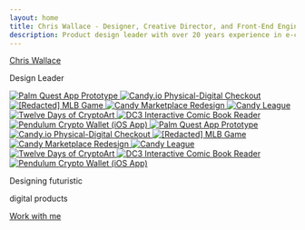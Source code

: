 ```yaml
---
layout: home
title: Chris Wallace - Designer, Creative Director, and Front-End Engineer
description: Product design leader with over 20 years experience in e-commerce, digital publishing, interactive media, and web3. Currently searching for my next long-term role.
---
```


<div class="hidden-until-loaded">
  <div class="flex-col-center">
    <div class="flex-col-height">
      <div class="main-heading">
        <div class="text-container">
          <p class="text-paragraph" data-splitting>
            <a href="/bio" class="no-underline hover-text inline">Chris Wallace</a>
          </p>
        </div>
        <div class="text-container">
          <p class="text-paragraph mb-20 md:mb-0 text-primary" data-splitting>Design Leader</p>
        </div>
      </div>
      <div class="w-screen">
        <div class="infinite-scroll">
          <div class="infinite-scroll__scroller">
            <!-- First set -->
            <a href="/portfolio/palm-quest/" class="infinite-scroll__item">
              <img src="https://ik.imagekit.io/UltraDAO/chriswallace.net/palm-quest-thumbnail.png?tr=w-760,q-70,f-auto"
                srcset="https://ik.imagekit.io/UltraDAO/chriswallace.net/palm-quest-thumbnail.png?tr=w-570,q-70,f-auto 1x,
                https://ik.imagekit.io/UltraDAO/chriswallace.net/palm-quest-thumbnail.png?tr=w-760,q-70,f-auto 2x,
                https://ik.imagekit.io/UltraDAO/chriswallace.net/palm-quest-thumbnail.png?tr=w-1140,q-70,f-auto 3x"
                sizes="(max-width: 640px) 300px,
                (max-width: 1536px) 380px,
                (max-width: 2460px) 460px,
                540px" alt="Palm Quest App Prototype" class="infinite-scroll__image notready">
            </a>
            <a href="/portfolio/candy-physical-digital-feature/" class="infinite-scroll__item">
              <img src="https://ik.imagekit.io/UltraDAO/chriswallace.net/physical-digital.png?tr=w-760,q-70,f-auto"
                srcset="https://ik.imagekit.io/UltraDAO/chriswallace.net/physical-digital.png?tr=w-570,q-70,f-auto 1x,
                https://ik.imagekit.io/UltraDAO/chriswallace.net/physical-digital.png?tr=w-760,q-70,f-auto 2x,
                https://ik.imagekit.io/UltraDAO/chriswallace.net/physical-digital.png?tr=w-1140,q-70,f-auto 3x" sizes="(max-width: 640px) 300px,
                (max-width: 1536px) 380px,
                (max-width: 2460px) 460px,
                540px" alt="Candy.io Physical-Digital Checkout" class="infinite-scroll__image notready">
            </a>
            <a href="/portfolio/redacted-mlb-game/" class="infinite-scroll__item">
              <img
                src="https://ik.imagekit.io/UltraDAO/chriswallace.net/redacted-mlb-game-thumbnail.png?tr=w-760,q-70,f-auto"
                srcset="https://ik.imagekit.io/UltraDAO/chriswallace.net/redacted-mlb-game-thumbnail.png?tr=w-570,q-70,f-auto 1x,
                https://ik.imagekit.io/UltraDAO/chriswallace.net/redacted-mlb-game-thumbnail.png?tr=w-760,q-70,f-auto 2x,
                https://ik.imagekit.io/UltraDAO/chriswallace.net/redacted-mlb-game-thumbnail.png?tr=w-1140,q-70,f-auto 3x"
                sizes="(max-width: 640px) 300px,
                (max-width: 1536px) 380px,
                (max-width: 2460px) 460px,
                540px" alt="[Redacted] MLB Game" class="infinite-scroll__image notready">
            </a>
            <a href="/portfolio/candy-marketplace-redesign/" class="infinite-scroll__item">
              <img
                src="https://ik.imagekit.io/UltraDAO/chriswallace.net/candy-redesign-thumbnail.png?tr=w-760,q-70,f-auto"
                srcset="https://ik.imagekit.io/UltraDAO/chriswallace.net/candy-redesign-thumbnail.png?tr=w-570,q-70,f-auto 1x,
                https://ik.imagekit.io/UltraDAO/chriswallace.net/candy-redesign-thumbnail.png?tr=w-760,q-70,f-auto 2x,
                https://ik.imagekit.io/UltraDAO/chriswallace.net/candy-redesign-thumbnail.png?tr=w-1140,q-70,f-auto 3x"
                sizes="(max-width: 640px) 300px,
                (max-width: 1536px) 380px,
                (max-width: 2460px) 460px,
                540px" alt="Candy Marketplace Redesign" class="infinite-scroll__image notready">
            </a>
            <a href="/portfolio/candy-league/" class="infinite-scroll__item">
              <img
                src="https://ik.imagekit.io/UltraDAO/chriswallace.net/candy-league-thumbnail.png?tr=w-760,q-70,f-auto"
                srcset="https://ik.imagekit.io/UltraDAO/chriswallace.net/candy-league-thumbnail.png?tr=w-570,q-70,f-auto 1x,
                https://ik.imagekit.io/UltraDAO/chriswallace.net/candy-league-thumbnail.png?tr=w-760,q-70,f-auto 2x,
                https://ik.imagekit.io/UltraDAO/chriswallace.net/candy-league-thumbnail.png?tr=w-1140,q-70,f-auto 3x"
                sizes="(max-width: 640px) 300px,
                (max-width: 1536px) 380px,
                (max-width: 2460px) 460px,
                540px" alt="Candy League" class="infinite-scroll__image notready">
            </a>
            <a href="/portfolio/twelve-days-cryptoart/" class="infinite-scroll__item">
              <img src="https://ik.imagekit.io/UltraDAO/chriswallace.net/twelve-days-thumbnail.png?tr=w-760,q-70,f-auto"
                srcset="https://ik.imagekit.io/UltraDAO/chriswallace.net/twelve-days-thumbnail.png?tr=w-570,q-70,f-auto 1x,
                https://ik.imagekit.io/UltraDAO/chriswallace.net/twelve-days-thumbnail.png?tr=w-760,q-70,f-auto 2x,
                https://ik.imagekit.io/UltraDAO/chriswallace.net/twelve-days-thumbnail.png?tr=w-1140,q-70,f-auto 3x"
                sizes="(max-width: 640px) 300px,
                (max-width: 1536px) 380px,
                (max-width: 2460px) 460px,
                540px" alt="Twelve Days of CryptoArt" class="infinite-scroll__image notready">
            </a>
            <a href="/portfolio/dc3-interactive-comic-reader/" class="infinite-scroll__item">
              <img src="https://ik.imagekit.io/UltraDAO/chriswallace.net/dc3-reader-1.png?tr=w-760,q-70,f-auto" srcset="https://ik.imagekit.io/UltraDAO/chriswallace.net/dc3-reader-1.png?tr=w-570,q-70,f-auto 1x,
                https://ik.imagekit.io/UltraDAO/chriswallace.net/dc3-reader-1.png?tr=w-760,q-70,f-auto 2x,
                https://ik.imagekit.io/UltraDAO/chriswallace.net/dc3-reader-1.png?tr=w-1140,q-70,f-auto 3x" sizes="(max-width: 640px) 300px,
                (max-width: 1536px) 380px,
                (max-width: 2460px) 460px,
                540px" alt="DC3 Interactive Comic Book Reader" class="infinite-scroll__image notready">
            </a>
            <a href="/portfolio/pendulum-crypto-wallet/" class="infinite-scroll__item">
              <img src="https://ik.imagekit.io/UltraDAO/chriswallace.net/pendulum-thumbnail.png?tr=w-760,q-70,f-auto"
                srcset="https://ik.imagekit.io/UltraDAO/chriswallace.net/pendulum-thumbnail.png?tr=w-570,q-70,f-auto 1x,
                https://ik.imagekit.io/UltraDAO/chriswallace.net/pendulum-thumbnail.png?tr=w-760,q-70,f-auto 2x,
                https://ik.imagekit.io/UltraDAO/chriswallace.net/pendulum-thumbnail.png?tr=w-1140,q-70,f-auto 3x" sizes="(max-width: 640px) 300px,
                (max-width: 1536px) 380px,
                (max-width: 2460px) 460px,
                540px" alt="Pendulum Crypto Wallet (iOS App)" class="infinite-scroll__image notready">
            </a>
                <!-- First set -->
            <a href="/portfolio/palm-quest/" class="infinite-scroll__item">
              <img src="https://ik.imagekit.io/UltraDAO/chriswallace.net/palm-quest-thumbnail.png?tr=w-760,q-70,f-auto"
                srcset="https://ik.imagekit.io/UltraDAO/chriswallace.net/palm-quest-thumbnail.png?tr=w-570,q-70,f-auto 1x,
                https://ik.imagekit.io/UltraDAO/chriswallace.net/palm-quest-thumbnail.png?tr=w-760,q-70,f-auto 2x,
                https://ik.imagekit.io/UltraDAO/chriswallace.net/palm-quest-thumbnail.png?tr=w-1140,q-70,f-auto 3x"
                sizes="(max-width: 640px) 300px,
                (max-width: 1536px) 380px,
                (max-width: 2460px) 460px,
                540px" alt="Palm Quest App Prototype" class="infinite-scroll__image notready">
            </a>
            <a href="/portfolio/candy-physical-digital-feature/" class="infinite-scroll__item">
              <img src="https://ik.imagekit.io/UltraDAO/chriswallace.net/physical-digital.png?tr=w-760,q-70,f-auto"
                srcset="https://ik.imagekit.io/UltraDAO/chriswallace.net/physical-digital.png?tr=w-570,q-70,f-auto 1x,
                https://ik.imagekit.io/UltraDAO/chriswallace.net/physical-digital.png?tr=w-760,q-70,f-auto 2x,
                https://ik.imagekit.io/UltraDAO/chriswallace.net/physical-digital.png?tr=w-1140,q-70,f-auto 3x" sizes="(max-width: 640px) 300px,
                (max-width: 1536px) 380px,
                (max-width: 2460px) 460px,
                540px" alt="Candy.io Physical-Digital Checkout" class="infinite-scroll__image notready">
            </a>
            <a href="/portfolio/redacted-mlb-game/" class="infinite-scroll__item">
              <img
                src="https://ik.imagekit.io/UltraDAO/chriswallace.net/redacted-mlb-game-thumbnail.png?tr=w-760,q-70,f-auto"
                srcset="https://ik.imagekit.io/UltraDAO/chriswallace.net/redacted-mlb-game-thumbnail.png?tr=w-570,q-70,f-auto 1x,
                https://ik.imagekit.io/UltraDAO/chriswallace.net/redacted-mlb-game-thumbnail.png?tr=w-760,q-70,f-auto 2x,
                https://ik.imagekit.io/UltraDAO/chriswallace.net/redacted-mlb-game-thumbnail.png?tr=w-1140,q-70,f-auto 3x"
                sizes="(max-width: 640px) 300px,
                (max-width: 1536px) 380px,
                (max-width: 2460px) 460px,
                540px" alt="[Redacted] MLB Game" class="infinite-scroll__image notready">
            </a>
            <a href="/portfolio/candy-marketplace-redesign/" class="infinite-scroll__item">
              <img
                src="https://ik.imagekit.io/UltraDAO/chriswallace.net/candy-redesign-thumbnail.png?tr=w-760,q-70,f-auto"
                srcset="https://ik.imagekit.io/UltraDAO/chriswallace.net/candy-redesign-thumbnail.png?tr=w-570,q-70,f-auto 1x,
                https://ik.imagekit.io/UltraDAO/chriswallace.net/candy-redesign-thumbnail.png?tr=w-760,q-70,f-auto 2x,
                https://ik.imagekit.io/UltraDAO/chriswallace.net/candy-redesign-thumbnail.png?tr=w-1140,q-70,f-auto 3x"
                sizes="(max-width: 640px) 300px,
                (max-width: 1536px) 380px,
                (max-width: 2460px) 460px,
                540px" alt="Candy Marketplace Redesign" class="infinite-scroll__image notready">
            </a>
            <a href="/portfolio/candy-league/" class="infinite-scroll__item">
              <img
                src="https://ik.imagekit.io/UltraDAO/chriswallace.net/candy-league-thumbnail.png?tr=w-760,q-70,f-auto"
                srcset="https://ik.imagekit.io/UltraDAO/chriswallace.net/candy-league-thumbnail.png?tr=w-570,q-70,f-auto 1x,
                https://ik.imagekit.io/UltraDAO/chriswallace.net/candy-league-thumbnail.png?tr=w-760,q-70,f-auto 2x,
                https://ik.imagekit.io/UltraDAO/chriswallace.net/candy-league-thumbnail.png?tr=w-1140,q-70,f-auto 3x"
                sizes="(max-width: 640px) 300px,
                (max-width: 1536px) 380px,
                (max-width: 2460px) 460px,
                540px" alt="Candy League" class="infinite-scroll__image notready">
            </a>
            <a href="/portfolio/twelve-days-cryptoart/" class="infinite-scroll__item">
              <img src="https://ik.imagekit.io/UltraDAO/chriswallace.net/twelve-days-thumbnail.png?tr=w-760,q-70,f-auto"
                srcset="https://ik.imagekit.io/UltraDAO/chriswallace.net/twelve-days-thumbnail.png?tr=w-570,q-70,f-auto 1x,
                https://ik.imagekit.io/UltraDAO/chriswallace.net/twelve-days-thumbnail.png?tr=w-760,q-70,f-auto 2x,
                https://ik.imagekit.io/UltraDAO/chriswallace.net/twelve-days-thumbnail.png?tr=w-1140,q-70,f-auto 3x"
                sizes="(max-width: 640px) 300px,
                (max-width: 1536px) 380px,
                (max-width: 2460px) 460px,
                540px" alt="Twelve Days of CryptoArt" class="infinite-scroll__image notready">
            </a>
            <a href="/portfolio/dc3-interactive-comic-reader/" class="infinite-scroll__item">
              <img src="https://ik.imagekit.io/UltraDAO/chriswallace.net/dc3-reader-1.png?tr=w-760,q-70,f-auto" srcset="https://ik.imagekit.io/UltraDAO/chriswallace.net/dc3-reader-1.png?tr=w-570,q-70,f-auto 1x,
                https://ik.imagekit.io/UltraDAO/chriswallace.net/dc3-reader-1.png?tr=w-760,q-70,f-auto 2x,
                https://ik.imagekit.io/UltraDAO/chriswallace.net/dc3-reader-1.png?tr=w-1140,q-70,f-auto 3x" sizes="(max-width: 640px) 300px,
                (max-width: 1536px) 380px,
                (max-width: 2460px) 460px,
                540px" alt="DC3 Interactive Comic Book Reader" class="infinite-scroll__image notready">
            </a>
            <a href="/portfolio/pendulum-crypto-wallet/" class="infinite-scroll__item">
              <img src="https://ik.imagekit.io/UltraDAO/chriswallace.net/pendulum-thumbnail.png?tr=w-760,q-70,f-auto"
                srcset="https://ik.imagekit.io/UltraDAO/chriswallace.net/pendulum-thumbnail.png?tr=w-570,q-70,f-auto 1x,
                https://ik.imagekit.io/UltraDAO/chriswallace.net/pendulum-thumbnail.png?tr=w-760,q-70,f-auto 2x,
                https://ik.imagekit.io/UltraDAO/chriswallace.net/pendulum-thumbnail.png?tr=w-1140,q-70,f-auto 3x" sizes="(max-width: 640px) 300px,
                (max-width: 1536px) 380px,
                (max-width: 2460px) 460px,
                540px" alt="Pendulum Crypto Wallet (iOS App)" class="infinite-scroll__image notready">
            </a>
          </div>
        </div>
      </div>
      <div class="secondary-heading">
        <div class="text-container flex flex-col items-end">
          <p class="text-paragraph mb-0 text-gray" data-splitting>Designing futuristic</p>
        </div>
        <div class="text-container flex flex-col items-end">
          <p class="text-paragraph mb-0 text-gray" data-splitting>digital products</p>
        </div>
        <div class="text-container flex flex-col items-end">
          <p class="text-paragraph" data-splitting><a href="/design-services" class="no-underline hover-text">Work with
              me</a></p>
        </div>
      </div>
    </div>
  </div>
</div>
